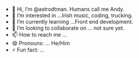 - 👋 Hi, I’m @astrodtman. Humans call me Andy.
- 👀 I’m interested in ...Irish music, coding, trucking.   
- 🌱 I’m currently learning ...Front end development.
- 💞️ I’m looking to collaborate on ... not sure yet. 
- 📫 How to reach me ...
- 😄 Pronouns: ... He/Him
- ⚡ Fun fact: ...

<!---
astrodtman/astrodtman is a ✨ special ✨ repository because its `README.md` (this file) appears on your GitHub profile.
You can click the Preview link to take a look at your changes.
--->
